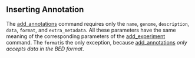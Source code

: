 ## Inserting Annotation

The [add_annotations](http://deepblue.mpi-inf.mpg.de/api.html#api-add_annotation) command requires only the ```name```, ```genome```, ```description```, ```data```, ```format```, and ```extra_metadata```.
All these parameters have the same meaning of the corresponding  parameters of the  [add_experiment](http://deepblue.mpi-inf.mpg.de/api.html#api-add_experiment) command. The ```format```is the only exception, because [add_annotations](http://deepblue.mpi-inf.mpg.de/api.html#api-add_annotation) *only accepts data in the BED format*.

